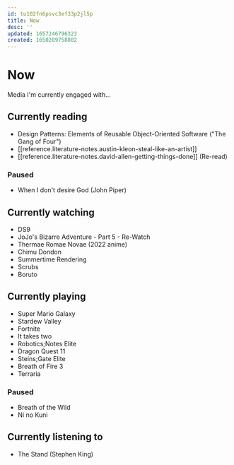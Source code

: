 ```yaml
---
id: tu102fn6psvc3ef33p2jl5p
title: Now
desc: ''
updated: 1657246796323
created: 1650289758802
---
```


# Now

Media I'm currently engaged with...

## Currently reading
- Design Patterns: Elements of Reusable Object-Oriented Software ("The Gang of Four")
- [[reference.literature-notes.austin-kleon-steal-like-an-artist]]
- [[reference.literature-notes.david-allen-getting-things-done]] (Re-read)

### Paused
- When I don't desire God (John Piper)

## Currently watching
- DS9
- JoJo's Bizarre Adventure - Part 5 - Re-Watch
- Thermae Romae Novae (2022 anime)
- Chimu Dondon
- Summertime Rendering
- Scrubs
- Boruto

## Currently playing
- Super Mario Galaxy
- Stardew Valley
- Fortnite
- It takes two
- Robotics;Notes Elite
- Dragon Quest 11
- Steins;Gate Elite
- Breath of Fire 3
- Terraria

### Paused
- Breath of the Wild
- Ni no Kuni

## Currently listening to
- The Stand (Stephen King)

